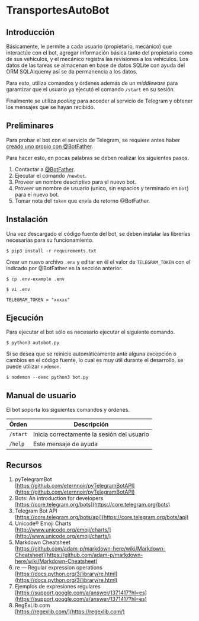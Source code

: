 # TransportesAutoBot

## Introducción


Básicamente, le permite a cada usuario (propietario, mecánico) que interactúe con el bot, agregar información básica tanto del propietario como de sus vehículos, y el mecánico registra las revisiones a los vehículos.
Los datos de las tareas se almacenan en base de datos SQLite con ayuda del ORM SQLAlquemy así se da permanencia a los datos.

Para esto, utiliza comandos y órdenes además de un _middleware_ para garantizar que el usuario ya ejecutó el comando `/start` en su sesión.

Finalmente se utiliza _pooling_ para acceder al servicio de Telegram y obtener los mensajes que se hayan recibido.

## Preliminares

Para probar el bot con el servicio de Telegram, se requiere antes haber [creado uno propio con @BotFather](https://core.telegram.org/bots#creating-a-new-bot).

Para hacer esto, en pocas palabras se deben realizar los siguientes pasos.

 1. Contactar a [@BotFather](https://t.me/botfather).
 2. Ejecutar el comando `/newbot`.
 3. Proveer un nombre descriptivo para el nuevo bot.
 4. Proveer un nombre de usuario (unico, sin espacios y terminado en `bot`) para el nuevo bot.
 5. Tomar nota del `token` que envía de retorno @BotFather.

## Instalación

Una vez descargado el código fuente del bot, se deben instalar las librerías necesarias para su funcionamiento.

```
$ pip3 install -r requirements.txt
```

Crear un nuevo archivo `.env` y editar en él el valor de `TELEGRAM_TOKEN` con el indicado por @BotFather en la sección anterior.

```
$ cp .env-example .env

$ vi .env

TELEGRAM_TOKEN = "xxxxx"
```

## Ejecución

Para ejecutar el bot sólo es necesario ejecutar el siguiente comando.

```
$ python3 autobot.py
```

Si se desea que se reinicie automáticamente ante alguna excepción o cambios en el código fuente, lo cual es muy útil durante el desarrollo, se puede utilizar `nodemon`.

```
$ nodemon --exec python3 bot.py
```

## Manual de usuario

El bot soporta los siguientes comandos y órdenes.

| Órden | Descripción |
| --- | --- |
| `/start` | Inicia correctamente la sesión del usuario |
| `/help` | Este mensaje de ayuda |

## Recursos

 1. pyTelegramBot  
    [https://github.com/eternnoir/pyTelegramBotAPI](https://github.com/eternnoir/pyTelegramBotAPI)
 1. Bots: An introduction for developers  
    [https://core.telegram.org/bots](https://core.telegram.org/bots)
 1. Telegram Bot API  
    [https://core.telegram.org/bots/api](https://core.telegram.org/bots/api)
 1. Unicode® Emoji Charts  
    [http://www.unicode.org/emoji/charts/](http://www.unicode.org/emoji/charts/)
 1. Markdown Cheatsheet  
    [https://github.com/adam-p/markdown-here/wiki/Markdown-Cheatsheet](https://github.com/adam-p/markdown-here/wiki/Markdown-Cheatsheet)
 1. re — Regular expression operations  
    [https://docs.python.org/3/library/re.html](https://docs.python.org/3/library/re.html)
 1. Ejemplos de expresiones regulares  
    [https://support.google.com/a/answer/1371417?hl=es](https://support.google.com/a/answer/1371417?hl=es)
 2. RegExLib.com  
    [https://regexlib.com/](https://regexlib.com/)
